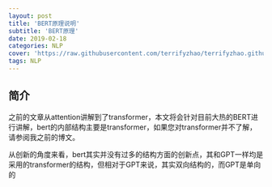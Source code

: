 ```yaml
---
layout: post
title: 'BERT原理说明'
subtitle: 'BERT原理'
date: 2019-02-18
categories: NLP
cover: 'https://raw.githubusercontent.com/terrifyzhao/terrifyzhao.github.io/master/assets/img/2019-01-11-BERT%E5%AE%8C%E5%85%A8%E6%8C%87%E5%8D%97/cover.jpg'
tags: NLP
---
```




## **简介**

之前的文章从attention讲解到了transformer，本文将会针对目前大热的BERT进行讲解，bert的内部结构主要是transformer，如果您对transformer并不了解，请参阅我之前的博文。   

从创新的角度来看，bert其实并没有过多的结构方面的创新点，其和GPT一样均是采用的transformer的结构，但相对于GPT来说，其实双向结构的，而GPT是单向的


